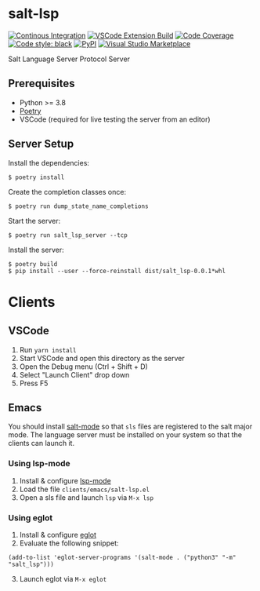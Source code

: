 # salt-lsp

[![Continous Integration](https://github.com/dcermak/salt-lsp/actions/workflows/ci.yml/badge.svg)](https://github.com/dcermak/salt-lsp/actions/workflows/ci.yml)
[![VSCode Extension Build](https://github.com/dcermak/salt-lsp/actions/workflows/vscode_extension.yml/badge.svg)](https://github.com/dcermak/salt-lsp/actions/workflows/vscode_extension.yml)
[![Code Coverage](https://img.shields.io/codecov/c/github/dcermak/salt-lsp)](https://app.codecov.io/gh/dcermak/salt-lsp)
[![Code style: black](https://img.shields.io/badge/code%20style-black-000000.svg)](https://black.readthedocs.io/en/stable/)
[![PyPI](https://img.shields.io/pypi/v/salt-lsp)](https://pypi.org/project/salt-lsp/)
[![Visual Studio Marketplace](https://img.shields.io/visual-studio-marketplace/v/dancermak.salt-lsp)](https://marketplace.visualstudio.com/items?itemName=dancermak.salt-lsp)

Salt Language Server Protocol Server


## Prerequisites

- Python >= 3.8
- [Poetry](https://python-poetry.org/)
- VSCode (required for live testing the server from an editor)


## Server Setup

Install the dependencies:

```ShellSession
$ poetry install
```

Create the completion classes once:

```ShellSession
$ poetry run dump_state_name_completions
```

Start the server:

```ShellSession
$ poetry run salt_lsp_server --tcp
```

Install the server:
```ShellSession
$ poetry build
$ pip install --user --force-reinstall dist/salt_lsp-0.0.1*whl
```

# Clients

## VSCode

1. Run `yarn install`
2. Start VSCode and open this directory as the server
3. Open the Debug menu (Ctrl + Shift + D)
4. Select "Launch Client" drop down
5. Press F5


## Emacs

You should install [salt-mode](https://github.com/glynnforrest/salt-mode) so
that `sls` files are registered to the salt major mode. The language server must
be installed on your system so that the clients can launch it.

### Using lsp-mode

1. Install & configure [lsp-mode](https://github.com/emacs-lsp/lsp-mode/)
2. Load the file `clients/emacs/salt-lsp.el`
3. Open a sls file and launch `lsp` via `M-x lsp`


### Using eglot

1. Install & configure [eglot](https://github.com/joaotavora/eglot)
2. Evaluate the following snippet:
```elisp
(add-to-list 'eglot-server-programs '(salt-mode . ("python3" "-m" "salt_lsp")))
```
3. Launch eglot via `M-x eglot`
